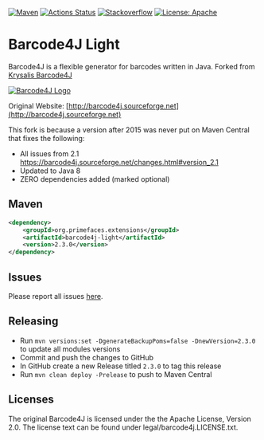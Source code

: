 [![Maven](https://img.shields.io/maven-central/v/org.primefaces.extensions/barcode4j-lite.svg)](https://repo1.maven.org/maven2/org/primefaces/extensions/barcode4j-lite/)
[![Actions Status](https://github.com/primefaces-extensions/barcode4j-lite/workflows/Java%20CI/badge.svg)](https://github.com/primefaces-extensions/barcode4j-lite/actions)
[![Stackoverflow](https://img.shields.io/badge/StackOverflow-primefaces-chocolate.svg)](https://stackoverflow.com/questions/tagged/primefaces-extensions)
[![License: Apache](https://img.shields.io/badge/License-Apache%202.0-yellow.svg?style=flat-square)](https://opensource.org/licenses/Apache-2.0)


# Barcode4J Light

Barcode4J is a flexible generator for barcodes written in Java.  Forked from [Krysalis Barcode4J](http://barcode4j.sourceforge.net) 

[![Barcode4J Logo](http://primefaces-extensions.github.io/images/barcode4j-logo.gif)](http://barcode4j.sourceforge.net)

Original Website:  [http://barcode4j.sourceforge.net](http://barcode4j.sourceforge.net) 

This fork is because a version after 2015 was never put on Maven Central that fixes the following:
* All issues from 2.1 https://barcode4j.sourceforge.net/changes.html#version_2.1
* Updated to Java 8
* ZERO dependencies added (marked optional)

## Maven

```xml
<dependency>
    <groupId>org.primefaces.extensions</groupId>
    <artifactId>barcode4j-light</artifactId>
    <version>2.3.0</version>
</dependency>
```

## Issues

Please report all issues [here](https://github.com/primefaces-extensions/primefaces-extensions/issues).

## Releasing

- Run `mvn versions:set -DgenerateBackupPoms=false -DnewVersion=2.3.0` to update all modules versions
- Commit and push the changes to GitHub
- In GitHub create a new Release titled `2.3.0` to tag this release
- Run `mvn clean deploy -Prelease` to push to Maven Central

## Licenses

The original Barcode4J is licensed under the the Apache License, Version 2.0.
The license text can be found under legal/barcode4j.LICENSE.txt.
